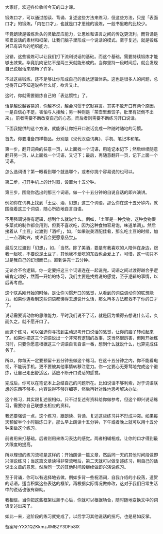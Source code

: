 大家好，欢迎各位收听今天的口才课。

锻炼口才，可以通过朗读、背诵、复述这些方法来练习，但这些方法，只是「表面口才」的锻炼。「内在口才」，也就是口才思维的锻炼，一般书里教的比较少。

毕竟朗读是锻炼舌头的灵敏反应能力，让思维和语言之间的传送更流利。而背诵是积累说话的素材和框架，让我们脑子里形成一个说话的模式。至于复述，就是锻炼对已有语言的组织能力。

没错，这些锻炼可以让我们打下流利说话的基础。而这个基础，需要持续锻炼才能够出效果。毕竟肌肉记忆不是两三天就能形成的。当你坚持一段时间后，就会发现自己说起话来顺畅了许多。

不过这些锻炼，还不足够让你形成自己的表达逻辑体系。这也是很多人的问题，总觉得开口不知道说些什么好，欲言又止。

这时，你就需要锻炼自己的「表达惯性」了。

话是越说越容易的，你越不说，越会习惯于沉默寡言。其实不敢开口有两个原因，一是自信心不足，害怕与人接触；另一种则是「茶壶里煮饺子，肚里有货倒不出来」。前者需要不断改变自己的心态，而后者则需要不断练习开口说话。

下面我提供的这个方法，就能够让你把开口说话变成一种随时随地的习惯。

首先，你要准备四样物品，分别是《现代汉语词典》、手机、笔记本和笔。

第一步，翻开词典的任意一页，从上面找一个词语，用笔记本记下；然后继续随意翻开另一页，从上面找一个词语，又记下；最后，再随意翻开一页，记下上面一个词语。

怎么选词语？第一眼看到哪个就选哪个，或者你挑个容易说的也可以。

第二步，打开手机上的计时器，设置为十五分钟。

第三步，围绕你选出的那三个词语，做一个十五分钟的自说自话的即兴演讲。

例如你在词典上找到「土豆、酒、幻想」这三个词语，那么你在这十五分钟内，就围绕着这三个词语，随心所欲地自言自语。

不用强调说得有逻辑，想到什么就说什么。例如，「土豆是一种食物，这种食物很多菜式的制作都会用到，但我不喜欢吃，因为这种食物容易饱，味道单调」。然后接着从「土豆」过渡到「酒杯」，如，「如果说美酒配佳肴，那么吃土豆的时候，加上一点酒助兴，或许我会更愿意品尝」。

最后又过渡到「幻想」，如，「当然，除了美酒，要是有我喜欢的人陪伴在身边，跟我一起吃，不要说是土豆了，其他我不爱吃的东西也会爱上了。可惜，这一切只不过是我自己的幻想而已」。直到讲完十五分钟。

无论合不合逻辑，你一定要把这三个词语连在一起说完。词语之间过渡得越合乎逻辑肯定越好，然而一开始的练习，我们主要是找找说的感觉，至于逻辑的事情，以后再考虑。

这个联系刚开始的时候，是让你习惯开口的感觉，从看到的词语调动你的联想能力。如果你连看到这些词语都懒得去想说什么话，那么再多方法都救不了你的口才了。

说话需要调动你的思维能力，平时我们说不了话，就是因为懒得去想说什么话，久而久之，就不愿开口了。

而这个练习，可以强迫你寻找到主动思考开口说话的感觉，让你的脑子转动起来了。如果你把这三个词语说出一个非常有逻辑的故事，这当然很厉害，但刚开始练习时，只要你愿意根据这三个词语自言自语一番，想到什么就说什么，也算完成任务了。

所以，你每天一定要预留十五分钟去做这个练习。在这十五分钟之内，你不能看电视，不能玩手机，更不要被其他事情转移注意力。你一定要心无旁骛地完成这个锻炼，让自己走出舒适区，适应不断开口说话的感觉。

完成后，你可以在笔记本上总结自己的问题所在。比如说话不够利索，对于词语联想的东西不够多，内容说得不够详细等，然后再针对性地思考解决办法。

这个练习，其实跟复述很相似。只不过复述有资料给你做参考，但这个即兴说话练习，需要你自己联想出相应的资料。

我还要强调一点，这个练习，跟朗读、背诵、复述这些练习并不形成冲突。如果每天预留半个小时锻炼口才，那么早上朗读十五分钟，下午或者晚上就可以用十五分钟来做这个练习。

前者用来打基础，后者则用来练习表达的感觉。两者相辅相成，让你的口才得到最大限度的提高。

所以理想的练习流程是这样的：开始朗读一篇文章，然后同一天的其他时间段做即兴演说练习；当这篇文章读得非常流畅后，第二天就可以做复述练习，用自己的话说出文章的意思，然后同一天的其他时间段继续做即兴演说练习。

至于背诵，你可以有选择地去做。例如多背一些祝酒词，自我介绍的小段落，道贺的话语，适当积累这些表达的框架，再根据实际情况做修改，这对于我们日常生活中的说话也很有帮助。

我相信，当你把这些框架烂熟于心后，你就可以根据场合，随时随地变换文中的词语复述出来了。

如此一来，这阶段的练习就完成了，以后学习其他说话的技巧，也是易如反掌。

备案号:YXX1QZKkmzJIMBZY3DFb8lX